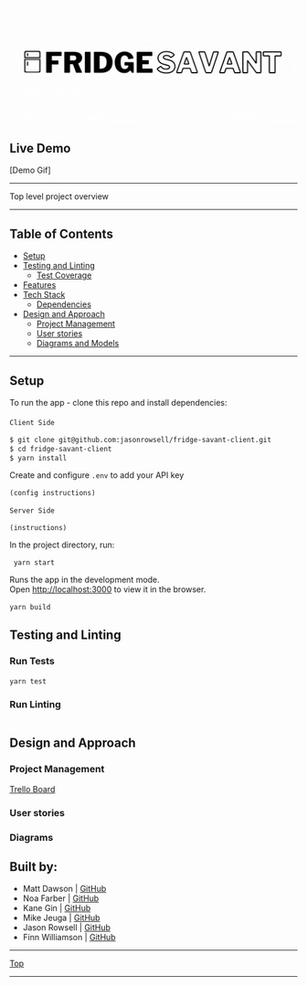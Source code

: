<img src="public/assets/images/Copy%20of%20Fridge%20Savant%20Logo%20Horizontal.gif" alt="logo" width="850" />

## Live Demo
[Demo Gif]

----------------------------------------------

Top level project overview

----------------------------------------------

## Table of Contents
  - [Setup](#setup)
  - [Testing and Linting](#testing-and-linting)
    - [Test Coverage](#test-coverage)
  - [Features](#features)
  - [Tech Stack](#tech-stack)
    - [Dependencies](#dependencies)
  - [Design and Approach](#design-and-approach)
    - [Project Management](#project-management)
    - [User stories](#user-stories)
    - [Diagrams and Models](#diagrams)

----------------------------------------------
## Setup 
To run the app - clone this repo and install dependencies: \
\
`Client Side`
```
$ git clone git@github.com:jasonrowsell/fridge-savant-client.git
$ cd fridge-savant-client
$ yarn install
```
Create and configure `.env` to add your API key
```
(config instructions)
```
`Server Side`
```
(instructions)
```
In the project directory, run:

```
 yarn start
```

Runs the app in the development mode.\
Open [http://localhost:3000](http://localhost:3000) to view it in the browser.


```
yarn build
```

## Testing and Linting
### Run Tests
```
yarn test
```
### Run Linting
```

```
## Design and Approach

### Project Management
  [Trello Board](https://trello.com/b/U40Atkm9/fridge)

### User stories

### Diagrams


## Built by:
- Matt Dawson | [GitHub](https://github.com/MattDawson2020)
- Noa Farber | [GitHub](https://github.com/noarfarber)
- Kane Gin | [GitHub](https://github.com/KaneG9)
- Mike Jeuga | [GitHub](https://github.com/mikejeuga)
- Jason Rowsell | [GitHub](https://github.com/jasonrowsell)
- Finn Williamson | [GitHub](https://github.com/fwill22)


---

[Top](#live-demo)

---
